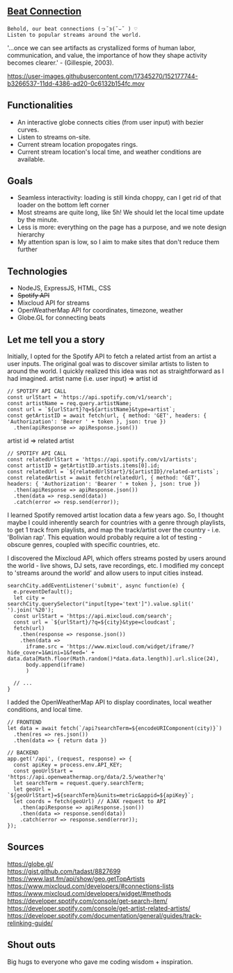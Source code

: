 ## <a href="https://beatconnection.herokuapp.com" target="_blank">Beat Connection</a>
```
Behold, our beat connections (っ˘з(˘⌣˘ ) ♡
Listen to popular streams around the world.
```

'...once we can see artifacts as crystallized forms of human labor, communication, and value, the importance of how they shape activity becomes clearer.' - (Gillespie, 2003).

https://user-images.githubusercontent.com/17345270/152177744-b3266537-11dd-4386-ad20-0c6132b154fc.mov

## Functionalities
- An interactive globe connects cities (from user input) with bezier curves.
- Listen to streams on-site.
- Current stream location propogates rings.
- Current stream location's local time, and weather conditions are available.

## Goals
- Seamless interactivity: loading is still kinda choppy, can I get rid of that loader on the bottom left corner
- Most streams are quite long, like 5h! We should let the local time update by the minute.
- Less is more: everything on the page has a purpose, and we note design hierarchy
- My attention span is low, so I aim to make sites that don't reduce them further

## Technologies
- NodeJS, ExpressJS, HTML, CSS
- <s>Spotify API</s>
- Mixcloud API for streams
- OpenWeatherMap API for coordinates, timezone, weather
- Globe.GL for connecting beats

## Let me tell you a story
Initially, I opted for the Spotify API to fetch a related artist from an artist a user inputs. The original goal was to discover similar artists to listen to around the world. I quickly realized this idea was not as straightforward as I had imagined.
artist name (i.e. user input) => artist id
```
// SPOTIFY API CALL
const urlStart = 'https://api.spotify.com/v1/search';
const artistName = req.query.artistName;
const url = `${urlStart}?q=${artistName}&type=artist`;
const getArtistID = await fetch(url, { method: 'GET', headers: { 'Authorization': 'Bearer ' + token }, json: true })
  .then(apiResponse => apiResponse.json())
```  
artist id => related artist
```
// SPOTIFY API CALL
const relatedUrlStart = 'https://api.spotify.com/v1/artists';
const artistID = getArtistID.artists.items[0].id;
const relatedUrl = `${relatedUrlStart}/${artistID}/related-artists`;
const relatedArtist = await fetch(relatedUrl, { method: 'GET', headers: { 'Authorization': 'Bearer ' + token }, json: true })
  .then(apiResponse => apiResponse.json())
  .then(data => resp.send(data))
  .catch(error => resp.send(error));
```

I learned Spotify removed artist location data a few years ago. So, I thought maybe I could inherently search for countries with a genre through playlists, to get 1 track from playlists, and map the track/artist over the country - i.e. 'Bolivian rap'. This equation would probably require a lot of testing - obscure genres, coupled with specific countries, etc.

I discovered the Mixcloud API, which offers streams posted by users around the world - live shows, DJ sets, rave recordings, etc. I modified my concept to 'streams around the world' and allow users to input cities instead.
```
searchCity.addEventListener('submit', async function(e) {
  e.preventDefault();
  let city = searchCity.querySelector("input[type='text']").value.split(' ').join('%20');
  const urlStart = 'https://api.mixcloud.com/search';
  const url = `${urlStart}/?q=${city}&type=cloudcast`;
  fetch(url)
    .then(response => response.json())
    .then(data =>
      iframe.src = 'https://www.mixcloud.com/widget/iframe/?hide_cover=1&mini=1&feed=' + data.data[Math.floor(Math.random()*data.data.length)].url.slice(24),
      body.append(iframe)
      )

  // ...
}
```
I added the OpenWeatherMap API to display coordinates, local weather conditions, and local time.
```
// FRONTEND
let data = await fetch(`/api?searchTerm=${encodeURIComponent(city)}`)
  .then(res => res.json())
  .then(data => { return data })

// BACKEND
app.get('/api', (request, response) => {
  const apiKey = process.env.API_KEY;
  const geoUrlStart = 'https://api.openweathermap.org/data/2.5/weather?q'
  let searchTerm = request.query.searchTerm;
  let geoUrl = `${geoUrlStart}=${searchTerm}&units=metric&appid=${apiKey}`;
  let coords = fetch(geoUrl) // AJAX request to API
    .then(apiResponse => apiResponse.json())
    .then(data => response.send(data))
    .catch(error => response.send(error));
});
```

## Sources
https://globe.gl/<br>
https://gist.github.com/tadast/8827699<br>
https://www.last.fm/api/show/geo.getTopArtists<br>
https://www.mixcloud.com/developers/#connections-lists<br>
https://www.mixcloud.com/developers/widget/#methods<br>
https://developer.spotify.com/console/get-search-item/<br>
https://developer.spotify.com/console/get-artist-related-artists/<br>
https://developer.spotify.com/documentation/general/guides/track-relinking-guide/


## Shout outs
Big hugs to everyone who gave me coding wisdom + inspiration.
